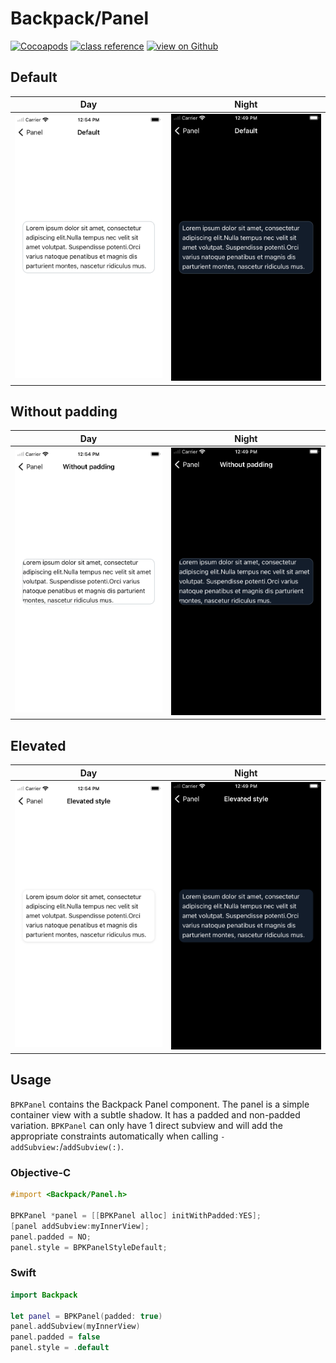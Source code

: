 # Backpack/Panel

[![Cocoapods](https://img.shields.io/cocoapods/v/Backpack.svg?style=flat)](https://cocoapods.org/pods/Backpack)
[![class reference](https://img.shields.io/badge/Class%20reference-iOS-blue)](https://backpack.github.io/ios/versions/latest/uikit/Classes/BPKPanel.html)
[![view on Github](https://img.shields.io/badge/Source%20code-GitHub-lightgrey)](https://github.com/Skyscanner/backpack-ios/tree/main/Backpack/Panel)

## Default

| Day | Night |
| --- | --- |
| <img src="https://raw.githubusercontent.com/Skyscanner/backpack-ios/main/screenshots/iPhone-panel___default_lm.png" alt="" width="375" /> |<img src="https://raw.githubusercontent.com/Skyscanner/backpack-ios/main/screenshots/iPhone-panel___default_dm.png" alt="" width="375" /> |

## Without padding

| Day | Night |
| --- | --- |
| <img src="https://raw.githubusercontent.com/Skyscanner/backpack-ios/main/screenshots/iPhone-panel___without-padding_lm.png" alt="" width="375" /> |<img src="https://raw.githubusercontent.com/Skyscanner/backpack-ios/main/screenshots/iPhone-panel___without-padding_dm.png" alt="" width="375" /> |

## Elevated

| Day | Night |
| --- | --- |
| <img src="https://raw.githubusercontent.com/Skyscanner/backpack-ios/main/screenshots/iPhone-panel___elevated_lm.png" alt="" width="375" /> |<img src="https://raw.githubusercontent.com/Skyscanner/backpack-ios/main/screenshots/iPhone-panel___elevated_dm.png" alt="" width="375" /> |

## Usage

`BPKPanel` contains the Backpack Panel component. The panel is a simple container view with a subtle shadow. It has a padded and non-padded variation. `BPKPanel` can only have 1 direct subview and will add the appropriate constraints automatically when calling `-addSubview:`/`addSubview(:)`.

### Objective-C

```objective-c
#import <Backpack/Panel.h>

BPKPanel *panel = [[BPKPanel alloc] initWithPadded:YES];
[panel addSubview:myInnerView];
panel.padded = NO;
panel.style = BPKPanelStyleDefault;
```

### Swift

```swift
import Backpack

let panel = BPKPanel(padded: true)
panel.addSubview(myInnerView)
panel.padded = false
panel.style = .default
```
